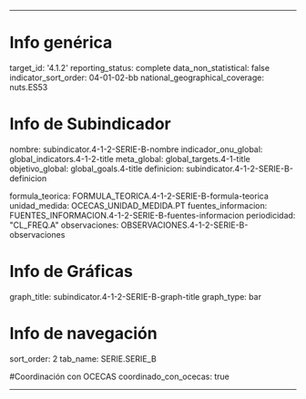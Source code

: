 ---

# Info genérica
target_id: '4.1.2'
reporting_status: complete
data_non_statistical: false
indicator_sort_order: 04-01-02-bb
national_geographical_coverage: nuts.ES53

# Info de Subindicador
nombre: subindicator.4-1-2-SERIE-B-nombre
indicador_onu_global: global_indicators.4-1-2-title
meta_global: global_targets.4-1-title
objetivo_global: global_goals.4-title
definicion: subindicator.4-1-2-SERIE-B-definicion

formula_teorica: FORMULA_TEORICA.4-1-2-SERIE-B-formula-teorica
unidad_medida: OCECAS_UNIDAD_MEDIDA.PT
fuentes_informacion: FUENTES_INFORMACION.4-1-2-SERIE-B-fuentes-informacion
periodicidad: "CL_FREQ.A"
observaciones: OBSERVACIONES.4-1-2-SERIE-B-observaciones


# Info de Gráficas
graph_title: subindicator.4-1-2-SERIE-B-graph-title
graph_type: bar

# Info de navegación
sort_order: 2
tab_name: SERIE.SERIE_B

#Coordinación con OCECAS
coordinado_con_ocecas: true

---